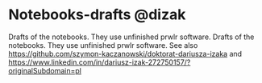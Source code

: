 # Notebooks-drafts @dizak
Drafts of the notebooks. They use unfinished prwlr software.
Drafts of the notebooks. They use unfinished prwlr software.
See also https://github.com/szymon-kaczanowski/doktorat-dariusza-izaka
and https://www.linkedin.com/in/dariusz-izak-272750157/?originalSubdomain=pl
